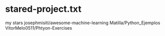 # stared-project.txt
my stars
josephmisiti/awesome-machine-learning
Matilla/Python_Ejemplos
VitorMelo0511/Phtyon-Exercises
